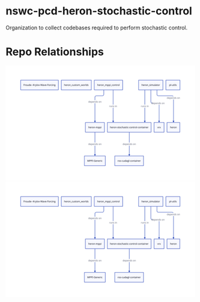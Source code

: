 # nswc-pcd-heron-stochastic-control

Organization to collect codebases required to perform stochastic control.

# Repo Relationships
![repo\_relationship](../repo_relationships.svg)
<img src="../repo_relationships.svg">
